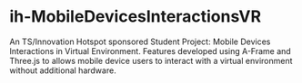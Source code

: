 # ih-MobileDevicesInteractionsVR
An TS/Innovation Hotspot sponsored Student Project:  Mobile Devices Interactions in Virtual Environment. Features developed using A-Frame and Three.js to allows mobile device users to interact with a virtual environment without additional hardware.
